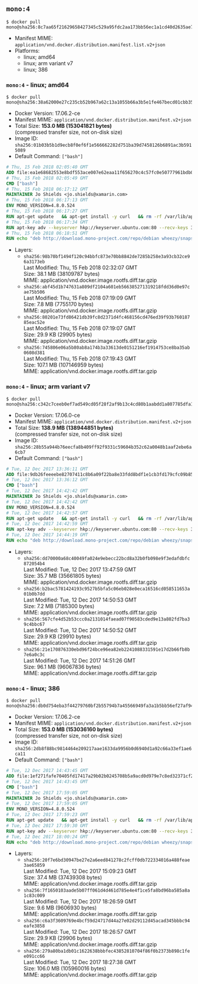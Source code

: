 ## `mono:4`

```console
$ docker pull mono@sha256:8c7aa65f21629658427345c529a95fdc2aa173bb56ec1a1cd40d2635ae75bf38
```

-	Manifest MIME: `application/vnd.docker.distribution.manifest.list.v2+json`
-	Platforms:
	-	linux; amd64
	-	linux; arm variant v7
	-	linux; 386

### `mono:4` - linux; amd64

```console
$ docker pull mono@sha256:38a62000e27c235cb52b967a62c13a1055b66a3b5e1fe467becd01cbb354fbed
```

-	Docker Version: 17.06.2-ce
-	Manifest MIME: `application/vnd.docker.distribution.manifest.v2+json`
-	Total Size: **153.0 MB (153041821 bytes)**  
	(compressed transfer size, not on-disk size)
-	Image ID: `sha256:01b03b5b1d9ecb8f0ef6f1e566662282d751ba39d7458126b6891ac3b5915089`
-	Default Command: `["bash"]`

```dockerfile
# Thu, 15 Feb 2018 02:05:40 GMT
ADD file:ea1e68682553e8bdf553ace007e62eaa11f656270c4c57fc0e50777961bdb0f8 in / 
# Thu, 15 Feb 2018 02:05:49 GMT
CMD ["bash"]
# Thu, 15 Feb 2018 06:17:12 GMT
MAINTAINER Jo Shields <jo.shields@xamarin.com>
# Thu, 15 Feb 2018 06:17:13 GMT
ENV MONO_VERSION=4.8.0.524
# Thu, 15 Feb 2018 06:17:27 GMT
RUN apt-get update   && apt-get install -y curl   && rm -rf /var/lib/apt/lists/*
# Thu, 15 Feb 2018 06:17:34 GMT
RUN apt-key adv --keyserver hkp://keyserver.ubuntu.com:80 --recv-keys 3FA7E0328081BFF6A14DA29AA6A19B38D3D831EF
# Thu, 15 Feb 2018 06:18:51 GMT
RUN echo "deb http://download.mono-project.com/repo/debian wheezy/snapshots/$MONO_VERSION main" > /etc/apt/sources.list.d/mono-xamarin.list   && apt-get update   && apt-get install -y binutils mono-devel ca-certificates-mono fsharp mono-vbnc nuget referenceassemblies-pcl   && rm -rf /var/lib/apt/lists/* /tmp/*
```

-	Layers:
	-	`sha256:98b70bf1494f120c94bbfc873e70bb8842de7285b258e3a93cb32ce96a3173eb`  
		Last Modified: Thu, 15 Feb 2018 02:32:07 GMT  
		Size: 38.1 MB (38109787 bytes)  
		MIME: application/vnd.docker.image.rootfs.diff.tar.gzip
	-	`sha256:abf45d1b747631a809df2104a601eb566385271319218fdd36d0e97cae75b506`  
		Last Modified: Thu, 15 Feb 2018 07:19:09 GMT  
		Size: 7.8 MB (7755170 bytes)  
		MIME: application/vnd.docker.image.rootfs.diff.tar.gzip
	-	`sha256:80201e73fd86421db39fc8d2371d4fc468156cd476ed39f93b76018785eac52e`  
		Last Modified: Thu, 15 Feb 2018 07:19:07 GMT  
		Size: 29.9 KB (29905 bytes)  
		MIME: application/vnd.docker.image.rootfs.diff.tar.gzip
	-	`sha256:745806e06a5b80ab8a174b3a33613de0151216ef1914753ce8ba35ab0608d381`  
		Last Modified: Thu, 15 Feb 2018 07:19:43 GMT  
		Size: 107.1 MB (107146959 bytes)  
		MIME: application/vnd.docker.image.rootfs.diff.tar.gzip

### `mono:4` - linux; arm variant v7

```console
$ docker pull mono@sha256:c342c7ceeb0ef7ad549cd05f28f2af9b13c4cd80b1aabdd1a807785dfa1b0e83
```

-	Docker Version: 17.06.0-ce
-	Manifest MIME: `application/vnd.docker.distribution.manifest.v2+json`
-	Total Size: **138.9 MB (138944851 bytes)**  
	(compressed transfer size, not on-disk size)
-	Image ID: `sha256:28b55a944b76eecfa8b409ff92f9331c59604b352c62a0048b1aaf2ebe6a6cb7`
-	Default Command: `["bash"]`

```dockerfile
# Tue, 12 Dec 2017 13:36:11 GMT
ADD file:9db26feeeebe82707411c8b6a09f22ba8e33fdd8bdf1e1cb3fd179cfc09b850e in / 
# Tue, 12 Dec 2017 13:36:12 GMT
CMD ["bash"]
# Tue, 12 Dec 2017 14:42:42 GMT
MAINTAINER Jo Shields <jo.shields@xamarin.com>
# Tue, 12 Dec 2017 14:42:42 GMT
ENV MONO_VERSION=4.8.0.524
# Tue, 12 Dec 2017 14:42:57 GMT
RUN apt-get update   && apt-get install -y curl   && rm -rf /var/lib/apt/lists/*
# Tue, 12 Dec 2017 14:42:59 GMT
RUN apt-key adv --keyserver hkp://keyserver.ubuntu.com:80 --recv-keys 3FA7E0328081BFF6A14DA29AA6A19B38D3D831EF
# Tue, 12 Dec 2017 14:44:19 GMT
RUN echo "deb http://download.mono-project.com/repo/debian wheezy/snapshots/$MONO_VERSION main" > /etc/apt/sources.list.d/mono-xamarin.list   && apt-get update   && apt-get install -y binutils mono-devel ca-certificates-mono fsharp mono-vbnc nuget referenceassemblies-pcl   && rm -rf /var/lib/apt/lists/* /tmp/*
```

-	Layers:
	-	`sha256:dd70000a68c40049fa024e9ebecc22bcd8a32b0fb098e9f3edafdbfc872054b4`  
		Last Modified: Tue, 12 Dec 2017 13:47:59 GMT  
		Size: 35.7 MB (35661805 bytes)  
		MIME: application/vnd.docker.image.rootfs.diff.tar.gzip
	-	`sha256:b2bac5781424193c9527b5bfa5c06eb028e0eca16516cd058511653a01b0b7dd`  
		Last Modified: Tue, 12 Dec 2017 14:50:53 GMT  
		Size: 7.2 MB (7185300 bytes)  
		MIME: application/vnd.docker.image.rootfs.diff.tar.gzip
	-	`sha256:567cfe4d52b53ccc0a2131014faead07f90583cded9e13a802fd7ba39c4bbc67`  
		Last Modified: Tue, 12 Dec 2017 14:50:52 GMT  
		Size: 29.9 KB (29910 bytes)  
		MIME: application/vnd.docker.image.rootfs.diff.tar.gzip
	-	`sha256:21e170876330ebd96f24bce96ea82eb2241088331591e17d2b66fb8b7e6a0c3c`  
		Last Modified: Tue, 12 Dec 2017 14:51:26 GMT  
		Size: 96.1 MB (96067836 bytes)  
		MIME: application/vnd.docker.image.rootfs.diff.tar.gzip

### `mono:4` - linux; 386

```console
$ docker pull mono@sha256:db0d754eba3f44279760bf2b55794b7a45566949fa3a1b5bb56ef27af94cf282
```

-	Docker Version: 17.06.2-ce
-	Manifest MIME: `application/vnd.docker.distribution.manifest.v2+json`
-	Total Size: **153.0 MB (153036160 bytes)**  
	(compressed transfer size, not on-disk size)
-	Image ID: `sha256:2db8f88bc9814464e209217aae1633da9956b0d6940d1a92c66a33ef1ae6ca11`
-	Default Command: `["bash"]`

```dockerfile
# Tue, 12 Dec 2017 14:43:45 GMT
ADD file:1ef271fafe70405fd17417a29b02b0245708b5a9acd0d979e7c8ed32371cf210 in / 
# Tue, 12 Dec 2017 14:43:45 GMT
CMD ["bash"]
# Tue, 12 Dec 2017 17:59:05 GMT
MAINTAINER Jo Shields <jo.shields@xamarin.com>
# Tue, 12 Dec 2017 17:59:05 GMT
ENV MONO_VERSION=4.8.0.524
# Tue, 12 Dec 2017 17:59:23 GMT
RUN apt-get update   && apt-get install -y curl   && rm -rf /var/lib/apt/lists/*
# Tue, 12 Dec 2017 17:59:30 GMT
RUN apt-key adv --keyserver hkp://keyserver.ubuntu.com:80 --recv-keys 3FA7E0328081BFF6A14DA29AA6A19B38D3D831EF
# Tue, 12 Dec 2017 18:00:24 GMT
RUN echo "deb http://download.mono-project.com/repo/debian wheezy/snapshots/$MONO_VERSION main" > /etc/apt/sources.list.d/mono-xamarin.list   && apt-get update   && apt-get install -y binutils mono-devel ca-certificates-mono fsharp mono-vbnc nuget referenceassemblies-pcl   && rm -rf /var/lib/apt/lists/* /tmp/*
```

-	Layers:
	-	`sha256:20f7e6bd30947be27e2a6eed841278c2fcff0db722334016a488feae3ae65859`  
		Last Modified: Tue, 12 Dec 2017 15:09:23 GMT  
		Size: 37.4 MB (37439308 bytes)  
		MIME: application/vnd.docker.image.rootfs.diff.tar.gzip
	-	`sha256:7f1650103aade5b07ff061d4d461d785e4e4f1ce5fa8bd96ba585a8a1c83c009`  
		Last Modified: Tue, 12 Dec 2017 18:26:59 GMT  
		Size: 9.6 MB (9606930 bytes)  
		MIME: application/vnd.docker.image.rootfs.diff.tar.gzip
	-	`sha256:c6a3f3609769e4bcf59d24717d44a27e02d29112d45acad345bbbc94eafe3858`  
		Last Modified: Tue, 12 Dec 2017 18:26:57 GMT  
		Size: 29.9 KB (29906 bytes)  
		MIME: application/vnd.docker.image.rootfs.diff.tar.gzip
	-	`sha256:279a80ba1db01c1622638bbbfec43852810704f86f0b2373b898c1fee091cc66`  
		Last Modified: Tue, 12 Dec 2017 18:27:38 GMT  
		Size: 106.0 MB (105960016 bytes)  
		MIME: application/vnd.docker.image.rootfs.diff.tar.gzip
